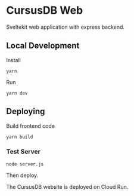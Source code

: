 # CursusDB Web
Sveltekit web application with express backend.

## Local Development
Install
``` 
yarn
```

Run
``` 
yarn dev
```

## Deploying
Build frontend code
``` 
yarn build
```

### Test Server
``` 
node server.js
```
 
Then deploy.  

The CursusDB website is deployed on Cloud Run.